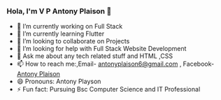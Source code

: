 ### Hola, I'm V P Antony Plaison 👋
- 🔭 I’m currently working on Full Stack
- 🌱 I’m currently learning Flutter
- 👯 I’m looking to collaborate on Projects
- 🤔 I’m looking for help with Full Stack Website Development
- 💬 Ask me about any tech related stuff and HTML ,CSS
- 📫 How to reach me:,Email- [antonyplaison6@gmail.com](antonyplaison6@gmail.com) , Facebook- [Antony Plaison](https://www.facebook.com/antony.plaison.5/)
- 😄 Pronouns: Antony Playson
- ⚡ Fun fact: Pursuing Bsc Computer Science and  IT Professional 
